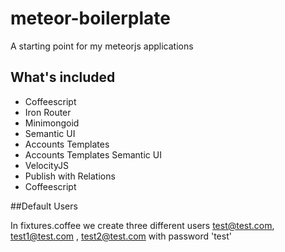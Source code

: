 # meteor-boilerplate

A starting point for my meteorjs applications

## What's included

* Coffeescript
* Iron Router
* Minimongoid
* Semantic UI
* Accounts Templates
* Accounts Templates Semantic UI
* VelocityJS
* Publish with Relations
* Coffeescript



##Default Users

In fixtures.coffee we create three different users test@test.com, test1@test.com , test2@test.com with password 'test'